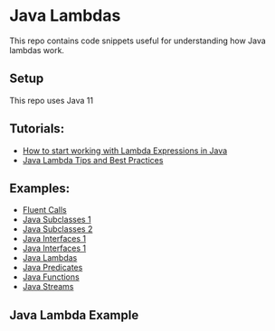 # Java Lambdas

This repo contains code snippets useful for understanding how Java lambdas work.

## Setup
This repo uses Java 11 

## Tutorials:
* [How to start working with Lambda Expressions in Java](https://medium.freecodecamp.org/learn-these-4-things-and-working-with-lambda-expressions-b0ab36e0fffc)
* [Java Lambda Tips and Best Practices](http://www.baeldung.com/java-8-lambda-expressions-tips)

## Examples:
* [Fluent Calls](src/main/java/org/athenian/lambdas/_0_fluent_calls)
* [Java Subclasses 1](src/main/java/org/athenian/lambdas/_1_subclasses_1)
* [Java Subclasses 2](src/main/java/org/athenian/lambdas/_1_subclasses_2)
* [Java Interfaces 1](src/main/java/org/athenian/lambdas/_2_interfaces_1)
* [Java Interfaces 1](src/main/java/org/athenian/lambdas/_2_interfaces_2)
* [Java Lambdas](src/main/java/org/athenian/lambdas/_3_lambdas)
* [Java Predicates](src/main/java/org/athenian/lambdas/_4_predicates)
* [Java Functions](src/main/java/org/athenian/lambdas/_5_functions)
* [Java Streams](src/main/java/org/athenian/lambdas/_6_streams)

## Java Lambda Example
```Java
```

